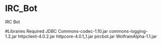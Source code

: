 # IRC_Bot
IRC Bot

#Libraries Required
JDBC
Commons-codec-1.10.jar
commons-logging-1.2.jar
httpclient-4.0.2.jar
httpcore-4.0.1_1.jar
pircbot.jar
WolframAlpha-1.1.jar
